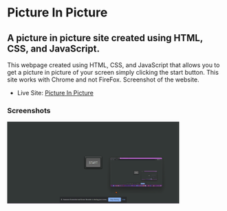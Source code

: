 <h1>Picture In Picture</h1>

<h2>A picture in picture site created using HTML, CSS, and JavaScript.</h2>

<p>This webpage created using HTML, CSS, and JavaScript that allows you to get a picture in picture of your screen simply clicking the start button. This site works with Chrome and not FireFox. Screenshot of the website.</p>

- Live Site: [Picture In Picture](https://picture-in-picture-site.netlify.app/)

### Screenshots

<img src="./screenshot.png" width="400">

